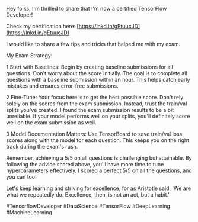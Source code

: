 Hey folks, I'm thrilled to share that I'm now a certified TensorFlow Developer!   
  
Check my certification here: [https://lnkd.in/gEtuucJD](https://lnkd.in/gEtuucJD)  
  
I would like to share a few tips and tricks that helped me with my exam.   
  
My Exam Strategy:  
  
1 Start with Baselines: Begin by creating baseline submissions for all questions. Don't worry about the score initially. The goal is to complete all questions with a baseline submission within an hour. This helps catch early mistakes and ensures error-free submissions.  
  
2 Fine-Tune: Your focus here is to get the best possible score. Don't rely solely on the scores from the exam submission. Instead, trust the train/val splits you've created. I found the exam submission results to be a bit unreliable. If your model performs well on your splits, you'll definitely score well on the exam submission as well.  
  
3 Model Documentation Matters: Use TensorBoard to save train/val loss scores along with the model for each question. This keeps you on the right track during the exam's rush.  
  
Remember, achieving a 5/5 on all questions is challenging but attainable. By following the advice shared above, you'll have more time to tune hyperparameters effectively. I scored a perfect 5/5 on all the questions, and you can too!   
  
Let's keep learning and striving for excellence, for as Aristotle said, 'We are what we repeatedly do. Excellence, then, is not an act, but a habit.'   
  
#TensorflowDeveloper #DataScience #TensorFlow #DeepLearning #MachineLearning

